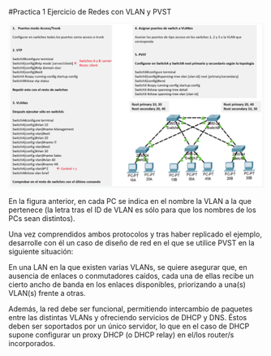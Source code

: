 #Practica 1 Ejercicio de Redes con VLAN y PVST

![Topología de Red](imagenes_ejercicios/practica1.png)

En la figura anterior, en cada PC se indica en el nombre la VLAN a la que pertenece (la letra tras el ID de VLAN es sólo para que los nombres de los PCs sean distintos).

Una vez comprendidos ambos protocolos y tras haber replicado el ejemplo, desarrolle con él un caso de diseño de red en el que se utilice PVST en la siguiente situación:

En una LAN en la que existen varias VLANs, se quiere asegurar que, en ausencia de enlaces o conmutadores caídos, cada una de ellas recibe un cierto ancho de banda en los enlaces disponibles, priorizando a una(s) VLAN(s) frente a otras.

Además, la red debe ser funcional, permitiendo intercambio de paquetes entre las distintas VLANs y ofreciendo servicios de DHCP y DNS. Éstos deben ser soportados por un único servidor, lo que en el caso de DHCP supone configurar un proxy DHCP (o DHCP relay) en el/los router/s incorporados.
